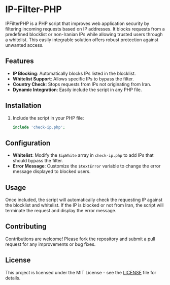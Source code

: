 # IP-Filter-PHP
IPFilterPHP is a PHP script that improves web application security by filtering incoming requests based on IP addresses. It blocks requests from a predefined blocklist or non-Iranian IPs while allowing trusted users through a whitelist. This easily integrable solution offers robust protection against unwanted access.

## Features
- **IP Blocking**: Automatically blocks IPs listed in the blocklist.
- **Whitelist Support**: Allows specific IPs to bypass the filter.
- **Country Check**: Stops requests from IPs not originating from Iran.
- **Dynamic Integration**: Easily include the script in any PHP file.

## Installation
1. Include the script in your PHP file:
   ```php
   include 'check-ip.php';
   ```

## Configuration
- **Whitelist**: Modify the `$ipWhite` array in `check-ip.php` to add IPs that should bypass the filter.
- **Error Message**: Customize the `$textError` variable to change the error message displayed to blocked users.

## Usage
Once included, the script will automatically check the requesting IP against the blocklist and whitelist. If the IP is blocked or not from Iran, the script will terminate the request and display the error message.

## Contributing
Contributions are welcome! Please fork the repository and submit a pull request for any improvements or bug fixes.

## License
This project is licensed under the MIT License - see the [LICENSE](LICENSE) file for details.
